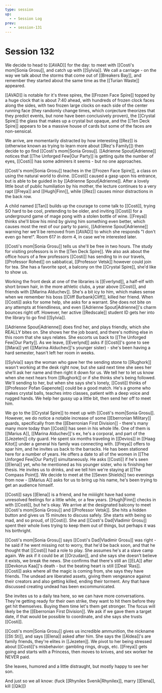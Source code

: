 ```yaml
---
type: session
up:
  - - Session Log
prev:
  - - session-131
---
```

# Session 132

We decide to head to [[AVAD]] for the day: to meet with [[Costi's mom|Sonia Grosu]], and catch up with [[Sylvia]]. We call a carriage - on the way we talk about the storms that come out of [[Breakers Bay]], and remember they started about the same time as the [[Turian Waste]] appeared.

[[AVAD]] is notable for it's three spires, the [[Frozen Face Spire]] topped by a huge clock that is about 7:40 ahead, with hundreds of frozen clock faces along the sides, with two frozen large clocks on each side of the center running face (they randomly change times, which conjecture theorizes that they predict events, but none have been conclusively proven), the [[Crystal Spire]] the glass that makes up a crystal but opaque, and the [[Ten Deck Spire]] appears to be a massive house of cards but some of the faces are non-sensical.

We arrive, are momentarily distracted by how interesting [[Rez]] is (otherwise known as trying to learn more about [[Rez's Family]]) then decide to go find [[Costi's mom|Sonia Grosu]]. [[Adrienne Spout|Adrienne]] notices that [[The Unforged Few|Our Party]] is getting quite the number of eyes, [[Costi]] has some admirers it seems - but no one approaches.

[[Costi's mom|Sonia Grosu]] teaches in the [[Frozen Face Spire]], a class on using the natural world to divine. [[Costi]] caused a gasp upon his entrance, but is able to be guided in by [[Adrienne Spout|Adrienne]]. After a lovely little bout of public humiliation by his mother, the lecture continues to a very rapt [[Freya]] and [[Hugh|Finn]], while [[Rez]] causes minor distractions in the back row. 

A child named [[Tan]] builds up the courage to come talk to [[Costi]], trying SO hard to be cool, pretending to be older, and inviting [[Costi]] for a underground game of mage pong with a stolen bottle of wine. [[Freya]] thinks she'll blow his mind by giving him something even better, which causes most the rest of our party to panic, [[Adrienne Spout|Adrienne]] warning her we'll be removed from [[AVAD]] to which she responds "I don't even go here!". Room 617 in dorm 4, in case we're interested later.

[[Costi's mom|Sonia Grosu]] tells us she'll be free in two hours. The study for visiting professors is in the [[Ten Deck Spire]]. We also ask about the office hours of a few professors [[Costi]] has sending to in our travels, [[Professor Rohed]] on sabbatical, [[Professor Vetsk]] however could join for tea. She has a favorite spot, a balcony on the [[Crystal Spire]], she'd like to show us. 

Working the front desk at one of the libraries is [[Everlynd]], a half-elf with short brown hair, in the more athletic clubs, a year above [[Costi]], and friends with [[Marina Alduchev]]. She's a bit icy to him, which makes sense when we remember his boss [[Cliff Burbank|Cliff]], killed her friend. When [[Costi]] asks for some help, she asks for a warrant. She does not bite on any attempts at friendliness, and even [[Adrienne Spout|Adrienne]]'s charm bounces right off. However, her active [[Redscale]] student ID gets her into the library to go find [[Sylvia]].

[[Adrienne Spout|Adrienne]] does find her, and plays friendly, which she REALLY bites on. She shows her the job board, and there's nothing else in this room that she says relates. She escorts us back to [[The Unforged Few|Our Party]]. As we leave, [[Everlynd]] asks if [[Costi]]'s gone to see [[Mara]] yet ([[Marina Alduchev]]'s younger sister) - she's been having a hard semester, hasn't left her room in weeks. 

[[Sylvia]] says the woman who gave her the sending stone to [[Rughork]] wasn't working at the desk right now, but she said next time she sees her she'll ask her name and then right it down for us. We tell her to let us know when she next hears from [[Rughork]] or if she thinks she's being followed. We'll sending to her, but when she says she's lonely, [[Costi]] thinks of [[Professor Pofan Gapenote]] could be a good match. He's a gnome who makes crystal balls, teaches intro classes, patient with a deep voice and rugged hands. We help her gussy up a little bit, then send her off to meet him. 

We go to the [[Crystal Spire]] to meet up with [[Costi's mom|Sonia Grosu]]. However, we do notice a notable increase of some [[Eberronian Military]] guards, specifically from the [[Eberronian First Division]] - there's many many more today than [[Costi]] has seen in his whole life. One of them is [[Marius A]], [[Marina Alduchev]]'s ex, he's a corporal, and part of the [[Jezeten]] city guard. He spent six months traveling in [[Devios]] in [[Haag Kitot]] under a general his family was connecting with. [[Freya]] offers to spar him, and he invites us back to the barracks. He has been stationed here for a number of years. He offers a date to all of the women in [[The Unforged Few|Our Party]] simultaneously. He asks [[Costi]] if he's seen [[Elena]] yet, who he mentioned as his younger sister, who is finishing her thesis. He invites us to drinks, and we tell him we're staying at [[The Compass Point]]. We decide to meet at the [[Seven Shields]] two evenings from now - [[Marius A]] asks for us to bring up his name, he's been trying to get an audience himself.

[[Costi]] says [[Elena]] is a friend, and he miiiiight have had some unresolved feelings for a little while, or a few years. [[Hugh|Finn]] checks in with [[Costi]], but he's okay. We arrive at the designated balcony to meet [[Costi's mom|Sonia Grosu]] and [[Professor Vetsk]]. She hits a hidden button and gives us 15 minutes to discuss safely. She starts with being so mad, and so proud, of [[Costi]]. She and [[Costi's Dad|Vladimir Grosu]] spent their whole lives trying to keep them out of things, but perhaps it was his birthright. 

[[Costi's mom|Sonia Grosu]] says [[Costi's Dad|Vladimir Grosu]] was right - he said if he went missing not to worry, that he'd be back soon, and that he thought that [[Costi]] had a role to play. She assumes he's at a slave camp again. We ask if it could be at [[Orzudan]], and she says she doesn't believe it exists, we break the news. She confirms that there's still an [[ELA]] after [[Devkorus Kaa]]'s death - but the beating heart is still [[Deal 'Ras]]. [[Costi]] asks where all the magic is coming from, she says they have friends. The undead are liberated assets, giving them vengeance against their creators and also getting killed, ending their torment. Any that have discussed creating undead has been excommunicated. 

She invites us to a daily tea here, so we can have more conversations. They're getting ready for their own strike, they want to hit them before they get hit themselves. Buying them time let's them get stronger. The focus will likely be the [[Eberronian First Division]]. We ask if we gave them a target date, if that would be possible to coordinate, and she says she trusts [[Costi]]. 

[[Costi's mom|Sonia Grosu]] gives us incredible ammunition, the nickname [[Sti Sti]], and says [[Elena]] asked after him. She says the [[Aldea]]'s are family friends, they're elites in [[Jezeten]]. We pivot to her being stressed about [[Costi]]'s misbehavior: gambling rings, drugs, etc. [[Freya]] gets going and starts with a Princess, then moves to knives, and sex worker he NEVER paid.  

She leaves, humored and a little distraught, but mostly happy to see her son. 

And just so we all know: (fuck [[Rhynilex Svenik|Rhynilex]], marry [[Elena]], kill [[Qik]])






















